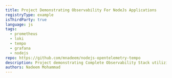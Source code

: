 ```yaml
---
title: Project Demonstrating Observability For NodeJs Applications
registryType: example 
isThirdParty: true 
language: js 
tags:
  - prometheus
  - loki
  - tempo
  - grafana
  - nodejs
repo: https://github.com/mnadeem/nodejs-opentelemetry-tempo 
description: Project demonstrating Complete Observability Stack utilizing Prometheus, Loki (For distributed logging), Tempo (For Distributed tracing, this basically uses Jaeger Internally), Grafana for NodeJs based applications (With OpenTelemetry auto / manual Instrumentation) involving microservices with DB interactions.
authors: Nadeem Mohammad 
---
```

